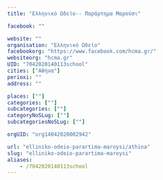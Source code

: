 ```yaml
---
title: "Ελληνικό Ωδείο-- Παράρτημα Μαρούσι"

facebook: ""

website: ""
organisation: "Ελληνικό Ωδείο"
facebookorg: "https://www.facebook.com/hcma.gr/"
websiteorg: "hcma.gr"
UID: "7042020140113school"
cities: ["Αθήνα"]
perioxi: ""
address: ""

places: [""]
categories: [""]
subcategories: [""]
categoryNoSLug: [""]
subcategoriesNoSLug: [""]

orgUID: "org14042020002942"

url: "elliniko-odeio-parartima-maroysi/athina"
slug: "elliniko-odeio-parartima-maroysi"
aliases:
    - /7042020140113school
---
```





